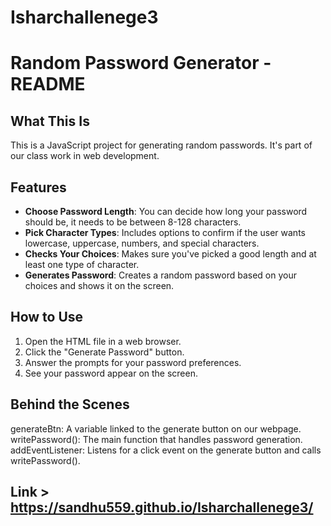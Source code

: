 # Isharchallenege3

# Random Password Generator - README

## What This Is
This is a JavaScript project for generating random passwords. It's part of our class work in web development. 

## Features
- **Choose Password Length**: You can decide how long your password should be, it needs to be between 8-128 characters.
- **Pick Character Types**: Includes options to confirm if the user wants lowercase, uppercase, numbers, and special characters.
- **Checks Your Choices**: Makes sure you've picked a good length and at least one type of character.
- **Generates Password**: Creates a random password based on your choices and shows it on the screen.

## How to Use
1. Open the HTML file in a web browser.
2. Click the "Generate Password" button.
3. Answer the prompts for your password preferences.
4. See your password appear on the screen.

## Behind the Scenes
generateBtn: A variable linked to the generate button on our webpage.
writePassword(): The main function that handles password generation.
addEventListener: Listens for a click event on the generate button and calls writePassword().

## Link > https://sandhu559.github.io/Isharchallenege3/



